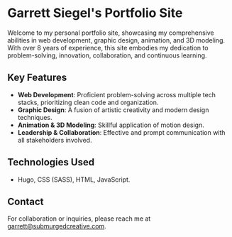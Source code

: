 # Garrett Siegel's Portfolio Site

Welcome to my personal portfolio site, showcasing my comprehensive abilities in web development, graphic design, animation, and 3D modeling. With over 8 years of experience, this site embodies my dedication to problem-solving, innovation, collaboration, and continuous learning.

## Key Features
- **Web Development**: Proficient problem-solving across multiple tech stacks, prioritizing clean code and organization.
- **Graphic Design**: A fusion of artistic creativity and modern design techniques.
- **Animation & 3D Modeling**: Skillful application of motion design.
- **Leadership & Collaboration**: Effective and prompt communication with all stakeholders involved.

## Technologies Used
- Hugo, CSS (SASS), HTML, JavaScript.

## Contact
For collaboration or inquiries, please reach me at [garrett@submurgedcreative.com](mailto:garrett@submurgedcreative.com).
